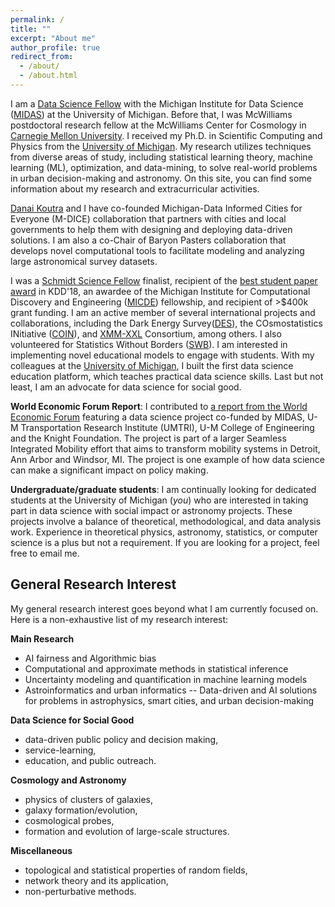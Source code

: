 ```yaml
---
permalink: /
title: ""
excerpt: "About me"
author_profile: true
redirect_from: 
  - /about/
  - /about.html
---
```


I am a [Data Science Fellow](https://midas.umich.edu/fellows/) with the
Michigan Institute for Data Science ([MIDAS](https://midas.umich.edu/)) at the University of Michigan. Before that, I was McWilliams postdoctoral research fellow at the McWilliams Center for Cosmology in [Carnegie Mellon University](https://www.cmu.edu/). I received my Ph.D. in Scientific Computing and Physics from the [University of Michigan](https://www.umich.edu/). My research utilizes techniques from diverse areas of study, including statistical learning theory, machine learning (ML), optimization, and data-mining, to solve real-world problems in urban decision-making and astronomy.  On this site, you can find some information about my research and extracurricular activities.
 
[Danai Koutra](https://web.eecs.umich.edu/~dkoutra/) and I have co-founded Michigan-Data Informed Cities for Everyone (M-DICE) collaboration that partners with cities and local governments to help them with designing and deploying data-driven solutions. I am also a co-Chair of Baryon Pasters collaboration that develops novel computational tools to facilitate modeling and analyzing large astronomical survey datasets.

I was a [Schmidt Science Fellow](https://schmidtsciencefellows.org/) finalist, recipient of the [best student paper award](https://medium.com/syncedreview/kdd-2018-announces-best-paper-other-awards-4835ab8475a4) in KDD'18, an awardee of the Michigan Institute for Computational Discovery and Engineering ([MICDE](https://micde.umich.edu/about/)) fellowship, and recipient of >$400k grant funding. I am an active member of several international projects and collaborations, including the Dark Energy Survey([DES](https://www.darkenergysurvey.org/)), the COsmostatistics INitiative ([COIN](https://cosmostatistics-initiative.org/)), and [XMM-XXL](http://irfu.cea.fr/xxl) Consortium, among others. I also volunteered for Statistics Without Borders ([SWB](https://swb.wildapricot.org/)). I am interested in implementing novel educational models to engage with students. With my colleagues at the [University of Michigan](https://www.umich.edu/), I built the first data science education platform, which teaches practical data science skills. Last but not least, I am an advocate for data science for social good. 

**World Economic Forum Report**: I contributed to [a report from the World Economic Forum](https://www.weforum.org/reports/digitizing-and-transforming-mobility-systems-lessons-from-the-detroit-region) featuring a data science project co-funded by MIDAS, U-M Transportation Research Institute (UMTRI), U-M College of Engineering and the Knight Foundation. The project is part of a larger Seamless Integrated Mobility effort that aims to transform mobility systems in Detroit, Ann Arbor and Windsor, MI. The project is one example of how data science can make a significant impact on policy making. 


**Undergraduate/graduate students**: I am continually looking for dedicated students at the University of Michigan (*you*) who are interested in taking part in data science with social impact or astronomy projects. These projects involve a balance of theoretical, methodological, and data analysis work. Experience in theoretical physics, astronomy, statistics, or computer science is a plus but not a requirement. If you are looking for a project, feel free to email me.


General Research Interest
------
My general research interest goes beyond what I am currently focused on. Here is a non-exhaustive list of my research interest:


**Main Research**

- AI fairness and Algorithmic bias
- Computational and approximate methods in statistical inference 
- Uncertainty modeling and quantification in machine learning models 
- Astroinformatics and urban informatics -- Data-driven and AI solutions for problems in astrophysics, smart cities, and urban decision-making
  

**Data Science for Social Good**

- data-driven public policy and decision making,
- service-learning,
- education, and public outreach.


**Cosmology and Astronomy**

- physics of clusters of galaxies, 
- galaxy formation/evolution, 
- cosmological probes,
- formation and evolution of large-scale structures.


**Miscellaneous** 

- topological and statistical properties of random fields,
- network theory and its application,
- non-perturbative methods.


